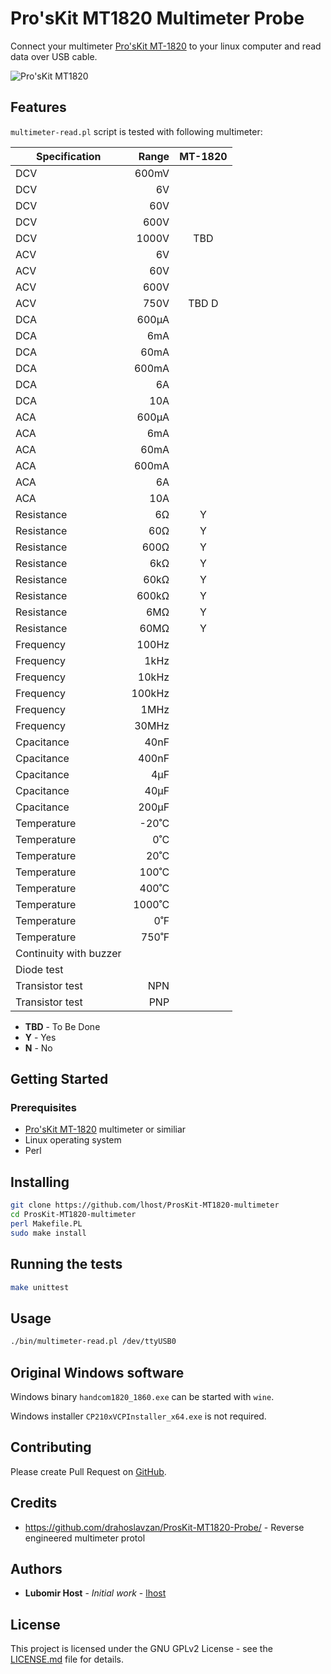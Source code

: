 # Pro'sKit MT1820 Multimeter Probe

Connect your multimeter [Pro'sKit MT-1820](https://www.prokits.com.tw/Product/MT-1820/) to your linux computer and read data over USB cable.

![Pro'sKit MT1820](https://ref.prokits.com.tw/ProductPic/MT-1820/1/20180531174031219179.jpg)

## Features

`multimeter-read.pl` script is tested with following multimeter:

| Specification	| Range	| MT-1820	|
|---			|---:	|:---:		|
| DCV			| 600mV	| 			|
| DCV			| 6V	| 			|
| DCV			| 60V	| 			|
| DCV			| 600V	| 			|
| DCV			| 1000V	| TBD		|
| ACV			| 6V	| 			|
| ACV			| 60V	| 			|
| ACV			| 600V	| 			|
| ACV			| 750V	| TBD	D	|
| DCA			| 600μA	|  			|
| DCA			| 6mA	|  			|
| DCA			| 60mA	|  			|
| DCA			| 600mA	|  			|
| DCA			| 6A	|  			|
| DCA			| 10A	|  			|
| ACA			| 600μA	|  			|
| ACA			| 6mA	|  			|
| ACA			| 60mA	|  			|
| ACA			| 600mA	|  			|
| ACA			| 6A	|  			|
| ACA			| 10A	|  			|
| Resistance	| 6Ω	| Y			|
| Resistance	| 60Ω	| Y			|
| Resistance	| 600Ω	| Y			|
| Resistance	| 6kΩ	| Y			|
| Resistance	| 60kΩ	| Y			|
| Resistance	| 600kΩ	| Y			|
| Resistance	| 6MΩ	| Y			|
| Resistance	| 60MΩ	| Y			|
| Frequency		| 100Hz	| 			|
| Frequency		| 1kHz	| 			|
| Frequency		| 10kHz	| 			|
| Frequency		| 100kHz	| 			|
| Frequency		| 1MHz		| 			|
| Frequency		| 30MHz		| 			|
| Cpacitance	| 40nF		| 			|
| Cpacitance	| 400nF		| 			|
| Cpacitance	| 4μF		| 			|
| Cpacitance	| 40μF		| 			|
| Cpacitance	| 200μF		| 			|
| Temperature	| -20˚C		| 			|
| Temperature	| 0˚C		| 			|
| Temperature	| 20˚C		| 			|
| Temperature	| 100˚C		| 			|
| Temperature	| 400˚C		| 			|
| Temperature	| 1000˚C	| 			|
| Temperature	| 0˚F		| 			|
| Temperature	| 750˚F		| 			|
| Continuity with buzzer		| 		| 			|
| Diode test		| 		| 			|
| Transistor test	| NPN	| 			|
| Transistor test	| PNP	| 			|


- **TBD** - To Be Done
- **Y** - Yes
- **N** - No

## Getting Started

### Prerequisites

- [Pro'sKit MT-1820](https://www.prokits.com.tw/Product/MT-1820/) multimeter or similiar
- Linux operating system
- Perl

## Installing

```bash
git clone https://github.com/lhost/ProsKit-MT1820-multimeter
cd ProsKit-MT1820-multimeter
perl Makefile.PL
sudo make install
```

## Running the tests

```bash
make unittest
```

## Usage

```bash
./bin/multimeter-read.pl /dev/ttyUSB0
```

## Original Windows software

Windows binary `handcom1820_1860.exe` can be started with `wine`.

Windows installer `CP210xVCPInstaller_x64.exe` is not required.

## Contributing

Please create Pull Request on [GitHub](https://github.com/lhost/ProsKit-MT1820-multimeter).

## Credits

- https://github.com/drahoslavzan/ProsKit-MT1820-Probe/ - Reverse engineered multimeter protol

## Authors

* **Lubomir Host** - *Initial work* - [lhost](https://github.com/lhost)

## License

This project is licensed under the GNU GPLv2 License - see the [LICENSE.md](LICENSE.md) file for details.
